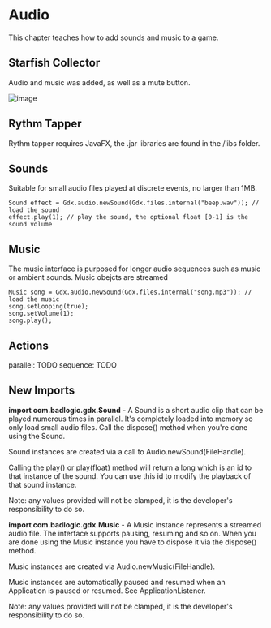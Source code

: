 # Audio
This chapter teaches how to add sounds and music to a game.

## Starfish Collector
Audio and music was added, as well as a mute button.

![image](https://user-images.githubusercontent.com/4059636/59179995-08138c00-8b64-11e9-9ade-a9f2d0389682.png)

## Rythm Tapper
Rythm tapper requires JavaFX, the .jar libraries are found in the /libs folder.

## Sounds
Suitable for small audio files played at discrete events, no larger than 1MB.
```
Sound effect = Gdx.audio.newSound(Gdx.files.internal("beep.wav")); // load the sound
effect.play(1); // play the sound, the optional float [0-1] is the sound volume
```
## Music
The music interface is purposed for longer audio sequences such as music or ambient sounds. Music obejcts are streamed
```
Music song = Gdx.audio.newSound(Gdx.files.internal("song.mp3")); // load the music
song.setLooping(true);
song.setVolume(1);
song.play();
```

## Actions
parallel: TODO
sequence: TODO

## New Imports

**import com.badlogic.gdx.Sound** - A Sound is a short audio clip that can be played numerous times in parallel. It's completely loaded into memory so only load small audio files. Call the dispose() method when you're done using the Sound.

Sound instances are created via a call to Audio.newSound(FileHandle).

Calling the play() or play(float) method will return a long which is an id to that instance of the sound. You can use this id to modify the playback of that sound instance.

Note: any values provided will not be clamped, it is the developer's responsibility to do so.

**import com.badlogic.gdx.Music** - A Music instance represents a streamed audio file. The interface supports pausing, resuming and so on. When you are done using the Music instance you have to dispose it via the dispose() method.

Music instances are created via Audio.newMusic(FileHandle).

Music instances are automatically paused and resumed when an Application is paused or resumed. See ApplicationListener.

Note: any values provided will not be clamped, it is the developer's responsibility to do so.
